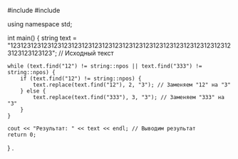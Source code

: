 #include <iostream>
#include <string>

using namespace std;

int main() {
    string text = "123123123123123123123123123123123123123123123123123123123123123123123123123123"; // Исходный текст

    while (text.find("12") != string::npos || text.find("333") != string::npos) {
        if (text.find("12") != string::npos) {
            text.replace(text.find("12"), 2, "3"); // Заменяем "12" на "3"
        } else {
            text.replace(text.find("333"), 3, "3"); // Заменяем "333" на "3"
        }
    }

    cout << "Результат: " << text << endl; // Выводим результат
    return 0;
}
.